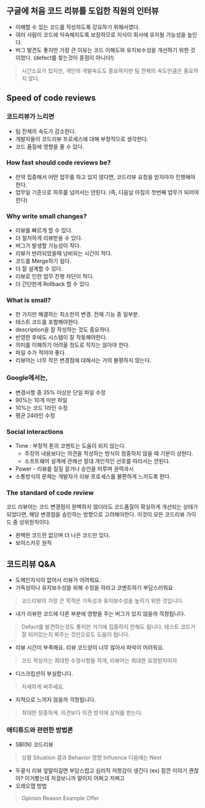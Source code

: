 ## 구글에 처음 코드 리뷰를 도입한 직원의 인터뷰

- 이해할 수 있는 코드를 작성하도록 강요하기 위해서였다.
- 여러 사람이 코드에 익숙해지도록 보장하므로 지식이 회사에 유지될 가능성을 높인다.
- 버그 발견도 좋지만 가장 큰 이유는 코드 이해도와 유지보수성을 개선하기 위한 것이었다.
  (defect를 찾는것이 중점이 아니다!)

> 시간소요가 있지만,
> 개인의 개발속도도 중요하지만 팀 전체의 속도만큼은 중요하지 않다.

## Speed of code reviews

### 코드리뷰가 느리면

- 팀 전체의 속도가 감소한다.
- 개발자들이 코드리뷰 프로세스에 대해 부정적으로 생각한다.
- 코드 품질에 영향을 줄 수 있다.

### How fast should code reviews be?

- 만약 집중해서 어떤 업무를 하고 있지 않다면, 코드리뷰 요청을 받자마자 진행해야 한다.
- 업무일 기준으로 하루를 넘어서는 안된다. (즉, 다음날 아침의 첫번째 업무가 되어야 한다)

### Why write small changes?

- 리뷰를 빠르게 할 수 있다.
- 더 철저하게 리뷰받을 수 있다.
- 버그가 발생할 가능성이 작다.
- 리뷰가 반려되었을때 낭비되는 시간이 적다.
- 코드를 Merge하기 쉽다.
- 더 잘 설계할 수 있다.
- 리뷰로 인한 업무 진행 차단이 적다.
- 더 간단한게 Rollback 할 수 있다.

### What is small?

- 한 가지만 해결하는 최소한의 변경. 전체 기능 중 일부분.
- 테스트 코드를 포함해야한다.
- description을 잘 작성하는 것도 중요하다.
- 반영한 후에도 시스템이 잘 작동해야한다.
- 의미를 이해하기 어려울 정도로 작지는 않아야 한다.
- 파일 수가 적어야 좋다.
- 리뷰어는 너무 작은 변경점에 대해서는 거의 불평하지 않는다.

### Google에서는,

- 변경사항 중 35% 이상은 단일 파일 수정
- 90%는 10개 미만 파일
- 10%는 코드 1라인 수정
- 평균 24라인 수정

### Social interactions

- Tone : 부정적 톤의 코멘트는 도움이 되지 않는다.
  - 주장의 내용보다는 의견을 작성하는 방식이 정중하지 않을 때 기분이 상한다.
  - 소프트웨어 설계에 관해선 절대 개인적인 선호를 따라서는 안된다.
- Power - 리뷰를 질질 끌거나 승인을 미루며 권력과시
- 소통방식의 문제는 개발자가 리뷰 프로세스를 불편하게 느끼도록 한다.

### The standard of code review

코드 리뷰어는 코드 변경점이 완벽하지 않더라도 코드품질이 확실하게 개선되는 상태가 되었다면, 해당 변경점을 승인하는 방향으로 고려해야한다. 이것이 모든 코드리뷰 가이드 중 상위원칙이다.

- 완벽한 코드란 없으며 더 나은 코드만 있다.
- 보이스카웃 원칙

## 코드리뷰 Q&A

- 도메인지식이 없어서 리뷰가 어려워요.
- 가독성이나 유지보수성을 위해 수정을 하라고 코멘트하기 부담스러워요

> 코드리뷰의 가장 큰 목적은 가독성과 유지보수성을 높히기 위한 것입니다.

- 내가 리뷰한 코드에 다른 부분에 영향을 주는 버그가 있지 않을까 걱정됩니다.

> Defact를 발견하는것도 좋지만 거기에 집중하지 안해도 됩니다. 테스트 코드가 잘 되어있는지 봐주는 것만으로도 도움이 됩니다.

- 리뷰 시간이 부족해요. 리뷰 코드양이 너무 많아서 파악이 어려워요.

> 코드 작성자는 최대한 수정사항을 작게, 리뷰어는 최대한 요청받자마자

- 디스크립션이 부실합니다.

> 자세하게 써주세요.

- 지적으로 느끼지 않을까 걱정됩니다.

> 최대한 정중하게. 의견보다 의견 방식에 상처를 받는다.

### 애티튜드와 관련한 방법론

- SBI(N) 코드리뷰

> 상황 Situation
> 결과 Behavior
> 영향 Influence
> 다음에는 Next

- 두괄식 리뷰
  앞말이길면 부담스럽고 심리적 저항감이 생긴다
  (ex) 잠깐 이야기 괜찮아? 이거봤는데 저걸보니까 말이지 어쩌고 저쩌고
- 오레오맵 방법

> Opinion
> Reason
> Example
> Offer
